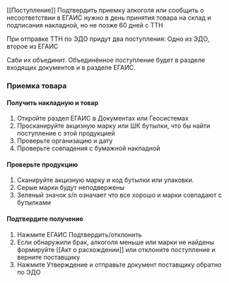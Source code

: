 [[Поступление]]
Подтвердить приемку алкоголя или сообщить о несоответствии в ЕГАИС нужно в день принятия товара на склад и подписания накладной, но не позже 60 дней с ТТН

При отправке ТТН по ЭДО придут два поступления: Одно из ЭДО, второе из ЕГАИС

Саби их объединит. Объединённое поступление будет в разделе входящих документов и в разделе ЕГАИС. 

### Приемка товара
#### Получить накладную и товар
1. Откройте раздел ЕГАИС в Документах или Геосистемах
2. Просканируйте акцизную марку или ШК бутылки, что бы найти поступление с этой продукцией
3. Проверьте организацию и дату 
4. Проверьте совпадения с бумажной накладной
#### Проверьте продукцию
1. Сканируйте акцизную марку и код бутылки или упаковки. 
2. Серые марки будут неподвержены
3.  Зеленый значок s/n означает что все хорошо и марки совпадают с бутылками
#### Подтвердите получение
1. Нажмите ЕГАИС Подтвердить/отклонить
2. Если обнаружили брак, алкоголя меньше или марки не найдены формируйте [[Акт о расхождении]] или отклоните поступление и верните поставщику
3.  Нажмите Утверждение и отправьте документ поставщику обратно по ЭДО